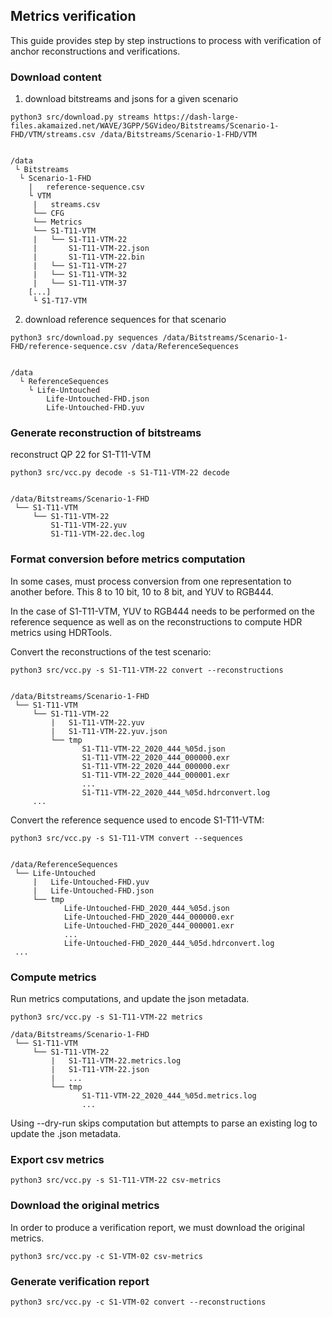 
## Metrics verification

This guide provides step by step instructions to process with verification of anchor reconstructions and verifications.


### Download content

1. download bitstreams and jsons for a given scenario

```
python3 src/download.py streams https://dash-large-files.akamaized.net/WAVE/3GPP/5GVideo/Bitstreams/Scenario-1-FHD/VTM/streams.csv /data/Bitstreams/Scenario-1-FHD/VTM


/data
 └ Bitstreams
  └ Scenario-1-FHD
    |   reference-sequence.csv
    └ VTM
     |   streams.csv
     └── CFG
     └── Metrics
     └── S1-T11-VTM
     |   └── S1-T11-VTM-22
     |       S1-T11-VTM-22.json
     |       S1-T11-VTM-22.bin
     |   └── S1-T11-VTM-27
     |   └── S1-T11-VTM-32
     |   └── S1-T11-VTM-37
    [...]
     └ S1-T17-VTM
```


2. download reference sequences for that scenario

```
python3 src/download.py sequences /data/Bitstreams/Scenario-1-FHD/reference-sequence.csv /data/ReferenceSequences


/data
  └ ReferenceSequences
    └ Life-Untouched
        Life-Untouched-FHD.json
        Life-Untouched-FHD.yuv
```



### Generate reconstruction of bitstreams

reconstruct QP 22 for S1-T11-VTM
```
python3 src/vcc.py decode -s S1-T11-VTM-22 decode


/data/Bitstreams/Scenario-1-FHD
 └── S1-T11-VTM
     └── S1-T11-VTM-22
         S1-T11-VTM-22.yuv
         S1-T11-VTM-22.dec.log
```


### Format conversion before metrics computation

In some cases, must process conversion from one representation to another before.
This 8 to 10 bit, 10 to 8 bit, and YUV to RGB444.

In the case of S1-T11-VTM, YUV to RGB444 needs to be performed on the reference sequence as well as on the reconstructions to compute HDR metrics using HDRTools.


Convert the reconstructions of the test scenario:

```
python3 src/vcc.py -s S1-T11-VTM-22 convert --reconstructions


/data/Bitstreams/Scenario-1-FHD
 └── S1-T11-VTM
     └── S1-T11-VTM-22
         |   S1-T11-VTM-22.yuv
         |   S1-T11-VTM-22.yuv.json
         └── tmp
                S1-T11-VTM-22_2020_444_%05d.json
                S1-T11-VTM-22_2020_444_000000.exr
                S1-T11-VTM-22_2020_444_000000.exr
                S1-T11-VTM-22_2020_444_000001.exr
                ...
                S1-T11-VTM-22_2020_444_%05d.hdrconvert.log
     ...
```


Convert the reference sequence used to encode S1-T11-VTM:

```
python3 src/vcc.py -s S1-T11-VTM convert --sequences


/data/ReferenceSequences
 └── Life-Untouched
     |   Life-Untouched-FHD.yuv
     |   Life-Untouched-FHD.json
     └── tmp
            Life-Untouched-FHD_2020_444_%05d.json
            Life-Untouched-FHD_2020_444_000000.exr
            Life-Untouched-FHD_2020_444_000001.exr
            ...
            Life-Untouched-FHD_2020_444_%05d.hdrconvert.log
 ...
```


### Compute metrics

Run metrics computations, and update the json metadata. 

```
python3 src/vcc.py -s S1-T11-VTM-22 metrics

/data/Bitstreams/Scenario-1-FHD
 └── S1-T11-VTM
     └── S1-T11-VTM-22
         |   S1-T11-VTM-22.metrics.log
         |   S1-T11-VTM-22.json
         |   ...
         └── tmp
                S1-T11-VTM-22_2020_444_%05d.metrics.log
                ...
```

Using --dry-run skips computation but attempts to parse an existing log to update the .json metadata.






### Export csv metrics

```
python3 src/vcc.py -s S1-T11-VTM-22 csv-metrics
```


### Download the original metrics

In order to produce a verification report, we must download the original metrics.

```
python3 src/vcc.py -c S1-VTM-02 csv-metrics
```


### Generate verification report

```
python3 src/vcc.py -c S1-VTM-02 convert --reconstructions
```

